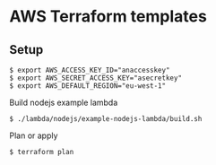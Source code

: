 # AWS Terraform templates

## Setup

```
$ export AWS_ACCESS_KEY_ID="anaccesskey"
$ export AWS_SECRET_ACCESS_KEY="asecretkey"
$ export AWS_DEFAULT_REGION="eu-west-1"

```

Build nodejs example lambda
```
$ ./lambda/nodejs/example-nodejs-lambda/build.sh
```

Plan or apply
```
$ terraform plan
```

